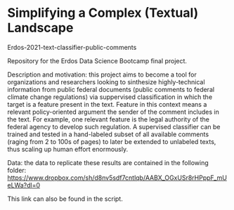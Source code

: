 # Simplifying a Complex (Textual) Landscape 

Erdos-2021-text-classifier-public-comments

Repository for the Erdos Data Science Bootcamp final project.

Description and motivation: this project aims to become a tool for organizations and researchers looking to sinthesize highly-technical information from public federal documents (public comments to federal climate change regulations) via suppervised classification in which the target is a feature present in the text. Feature in this context means a relevant policy-oriented argument the sender of the comment includes in the text. For example, one relevant feature is the legal authority of the federal agency to develop such regulation. A supervised classifier can be trained and tested in a hand-labeled subset of all available comments (raging from 2 to 100s of pages) to later be extended to unlabeled texts, thus scaling up human effort enormously.

Data: the data to replicate these results are contained in the following folder: https://www.dropbox.com/sh/d8nv5sdf7cntlqb/AABX_OGxUSr8rHPppF_mUeLWa?dl=0

This link can also be found in the script.

